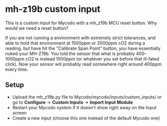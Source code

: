 # mh-z19b custom input 

This is a custom input for Mycodo with a mh_z19b MCU reset button. Why would we need a reset button?

If you are not running a environment with extremely strict tolerances, and able to hold that environment at 1500ppm or 2000ppm cO2 during a reading, but have hit the "Calibrate Span Point" button, you have essentially nuked your MH-Z19b. You told the sensor that what is probably 400-1000ppm cO2 is instead 1500ppm (or whatever you set before that ill-fated click). Now your sensor will probably read somewhere right around 400ppm every time.

## Setup
- Upload the mh_z19b.py file to Mycodo/mycodo/inputs/custom_inputs/ or go to **Configure** -> **Custom Inputs** -> **Import Input Module**
- Restart your Mycodo system if it doesn't show right away on the Input screen
- Create a new input (choose this one instead of the default Mycodo one)
